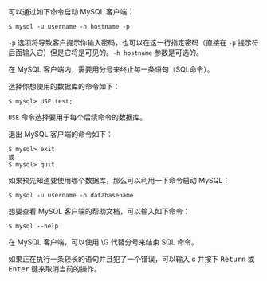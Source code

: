 可以通过如下命令启动 MySQL 客户端：

```console
$ mysql -u username -h hostname -p
```

`-p` 选项将导致客户提示你输入密码，也可以在这一行指定密码（直接在 `-p` 提示符后面输入它）但是它将是可见的。`-h hostname` 参数是可选的。

在 MySQL 客户端内，需要用分号来终止每一条语句（SQL命令）。

选择你想使用的数据库的命令如下：

```console
$ mysql> USE test;
```

`USE` 命令选择要用于每个后续命令的数据库。

退出 MySQL 客户端的命令如下：

```console
$ mysql> exit
或
$ mysql> quit
```
如果预先知道要使用哪个数据库，那么可以利用一下命令启动 MySQL：

```console
$ mysql -u username -p databasename
```

想要查看 MySQL 客户端的帮助文档，可以输入如下命令：

```console
$ mysql --help
```

在 MySQL 客户端，可以使用 \G 代替分号来结束 SQL 命令。

如果正在执行一条较长的语句并且犯了一个错误，可以输入 c 并按下 <kbd>Return</kbd> 或 <kbd>Enter</kbd> 键来取消当前的操作。